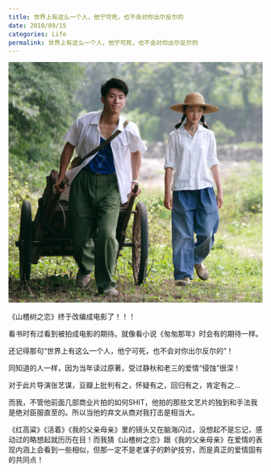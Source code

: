 ```yaml
---
title: 世界上有这么一个人，他宁可死，也不会对你出尔反尔的
date: 2010/09/15
categories: Life
permalink: 世界上有这么一个人，他宁可死，也不会对你出尔反尔的
---
```


![](/image/图/世界上有这么一个人，他宁可死，也不会对你出尔反尔的01.jpg)

《山楂树之恋》终于改编成电影了！！！

看书时有过看到被拍成电影的期待。就像看小说《匆匆那年》时会有的期待一样。

还记得那句“世界上有这么一个人，他宁可死，也不会对你出尔反尔的”！

同知道的人一样，因为当年读过原著，受过静秋和老三的爱情“侵蚀”很深！

对于此片导演张艺谋，豆瓣上批判有之，怀疑有之，回归有之，肯定有之...

而我，不管他前面几部商业片拍的如何SHIT，他拍的那些文艺片的独到和手法我是绝对臣服直至的。所以当他的弃文从商对我打击是相当大。

《红高粱》《活着》《我的父亲母亲》里的镜头又在脑海闪过，没想起不是忘记，感动过的略想起就历历在目！而我猜《山楂树之恋》跟《我的父亲母亲》在爱情的表现内涵上会看到一些相似，但那一定不是老谋子的黔驴技穷，而是真正的爱情固有的共同点！